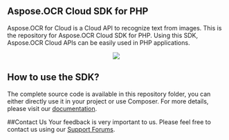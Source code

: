 ## Aspose.OCR Cloud SDK for PHP

Aspose.OCR for Cloud is a Cloud API to recognize text from images. This is the repository for Aspose.OCR Cloud SDK for PHP. Using this SDK, Aspose.OCR Cloud APIs can be easily used in PHP applications.

<p align="center">
  <a title="Download complete Aspose.OCR for Cloud source code" href="https://github.com/asposeocr/Aspose_ocr_Cloud/archive/master.zip">
	<img src="https://raw.github.com/AsposeExamples/java-examples-dashboard/master/images/downloadZip-Button-Large.png" />
  </a>
</p>

## How to use the SDK?

The complete source code is available in this repository folder, you can either directly use it in your project or use Composer. For more details, please visit our [documentation](http://www.aspose.com/docs/display/ocrcloud/Available+SDKs).

##Contact Us
Your feedback is very important to us. Please feel free to contact us using our [Support Forums](https://www.aspose.com/community/forums/).

